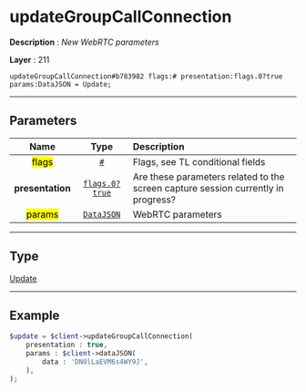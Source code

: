 # updateGroupCallConnection

**Description** : *New WebRTC parameters*

**Layer** : 211

```tl
updateGroupCallConnection#b783982 flags:# presentation:flags.0?true params:DataJSON = Update;
```

---

## Parameters

| Name | Type | Description |
| :---: | :---: | :--- |
| <mark>flags</mark> | [`#`](type/#) | Flags, see TL conditional fields |
| **presentation** | [`flags.0?true`](type/true) | Are these parameters related to the screen capture session currently in progress? |
| <mark>params</mark> | [`DataJSON`](type/DataJSON) | WebRTC parameters |

---

## Type

[Update](type/Update)

---

## Example

```php
$update = $client->updateGroupCallConnection(
	presentation : true,
	params : $client->dataJSON(
		data : 'DN0lLaEVM6s4WY9J',
	),
);
```
